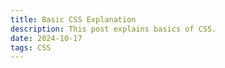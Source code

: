 ```yaml
---
title: Basic CSS Explanation
description: This post explains basics of CSS.
date: 2024-10-17
tags: CSS
---
```

